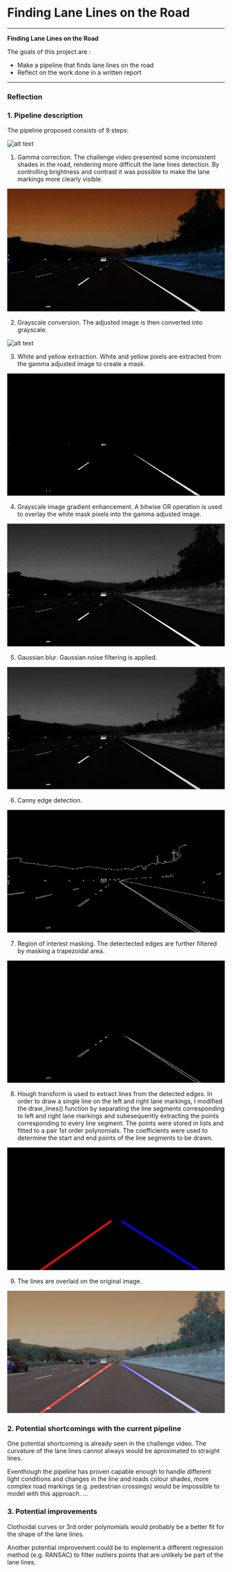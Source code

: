 # **Finding Lane Lines on the Road** 

---

**Finding Lane Lines on the Road**

The goals of this project are :
* Make a pipeline that finds lane lines on the road
* Reflect on the work done in a written report


[//]: # (Image References)

[image1]: ./test_images/solidWhiteCurve.jpg "Original Image"
[image2]: ./test_images_output/image_adjusted1.jpg "Gamma Correction"
[image3]: ./test_images_output/gray1jpg "Grayscale"
[image4]: ./test_images_output/yw_mask1.jpg "Yellow and White Mask"
[image5]: ./test_images_output/en_gray1.jpg "Enhanced gray"
[image6]: ./test_images_output/blur1.jpg "Gaussian"
[image7]: ./test_images_output/edges1.jpg "Canny"
[image8]: ./test_images_output/masked_edges1.jpg "ROI"
[image9]: ./test_images_output/lines1.jpg "Hough"
[image10]: ./test_images_output/transparent_lines1.jpg "Overlay"


---

### Reflection

### 1. Pipeline description

The pipeline proposed consists of 9 steps:

![alt text][image1]

1. Gamma correction. The challenge video presented some inconsistent shades in the road, rendering more difficult the lane lines detection. By controlling brightness and contrast it was possible to make the lane markings more clearly visible.

![alt text][image2]

2. Grayscale conversion. The adjusted image is then converted into grayscale.

![alt text][image3]

3. White and yellow extraction. White and yellow pixels are extracted from the gamma adjusted image to create a mask.

![alt text][image4]

4. Grayscale image gradient enhancement. A bitwise OR operation is used to overlay the white mask pixels  into the gamma adjusted image.

![alt text][image5]

5. Gaussian blur. Gaussian noise filtering is applied.

![alt text][image6]

6. Canny edge detection. 

![alt text][image7]

7. Region of interest masking. The detectected edges are further filtered by masking a trapezoidal area.

![alt text][image8]

8. Hough transform is used to extract lines from the detected edges. In order to draw a single line on the left and right lane markings, I modified the draw_lines() function by separating the line segments corresponding to left and right lane markings and subesequently extracting the points corresponding to every line segment.
The points were stored in lists and fitted to a pair 1st order polynomials. The coefficients were used to determine the start and end points of the line segments to be drawn.

![alt text][image9]

9. The lines are overlaid on the original image.

![alt text][image10]

### 2. Potential shortcomings with the current pipeline


One potential shortcoming is already seen in the challenge video. The curvature of the lane lines cannot always would be aproximated to straight lines. 

Eventhough the pipeline has proven capable enough to handle different light conditions and changes in the line and roads colour shades, more complex road markings (e.g. pedestrian crossings) would be impossible to model with this approach.
...


### 3. Potential improvements 

Clothoidal curves or 3rd order polynomials would probably be a better fit for the shape of the lane lines. 

Another potential improvement could be to implement a different regression method (e.g. RANSAC) to filter outliers points that are unlikely be part of the lane lines.
